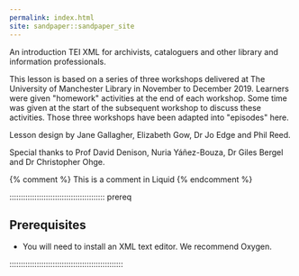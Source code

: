 ```yaml
---
permalink: index.html
site: sandpaper::sandpaper_site
---
```


An introduction TEI XML for archivists, cataloguers and other library and information professionals.

This lesson is based on a series of three workshops delivered at The University of Manchester Library in November to December 2019.
Learners were given "homework" activities at the end of each workshop.
Some time was given at the start of the subsequent workshop to discuss these activities.
Those three workshops have been adapted into "episodes" here.

Lesson design by Jane Gallagher, Elizabeth Gow, Dr Jo Edge and Phil Reed.

Special thanks to Prof David Denison, Nuria Yáñez-Bouza, Dr Giles Bergel and Dr Christopher Ohge.

<!-- this is an html comment -->

{% comment %} This is a comment in Liquid {% endcomment %}

::::::::::::::::::::::::::::::::::::::::::  prereq

## Prerequisites

- You will need to install an XML text editor. We recommend Oxygen.
  

::::::::::::::::::::::::::::::::::::::::::::::::::




